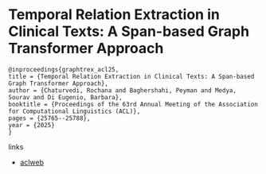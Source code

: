 # Temporal Relation Extraction in Clinical Texts: A Span-based Graph Transformer Approach

```
@inproceedings{graphtrex_acl25,
title = {Temporal Relation Extraction in Clinical Texts: A Span-based Graph Transformer Approach},
author = {Chaturvedi, Rochana and Baghershahi, Peyman and Medya, Sourav and Di Eugenio, Barbara},
booktitle = {Proceedings of the 63rd Annual Meeting of the Association for Computational Linguistics (ACL)},
pages = {25765--25788},
year = {2025}
}
```

links
- [aclweb](https://aclanthology.org/2025.acl-long.1251/)

